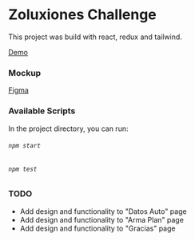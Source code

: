 # Zoluxiones Challenge

This project was build with react, redux and tailwind.

[Demo](https://zoluxiones-challenge.vercel.app)

### Mockup

[Figma](https://www.figma.com/file/EI5Bqma6XRMiL3SYDJdZAV/Hacking-Challenge-2021?node-id=2%3A7)

### Available Scripts

In the project directory, you can run:

###### `npm start`

###### `npm test`

### TODO

- Add design and functionality to "Datos Auto" page
- Add design and functionality to "Arma Plan" page
- Add design and functionality to "Gracias" page
